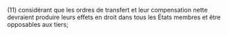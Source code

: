 (11) considérant que les ordres de transfert et leur compensation nette devraient produire leurs effets en droit dans tous les États membres et être opposables aux tiers;